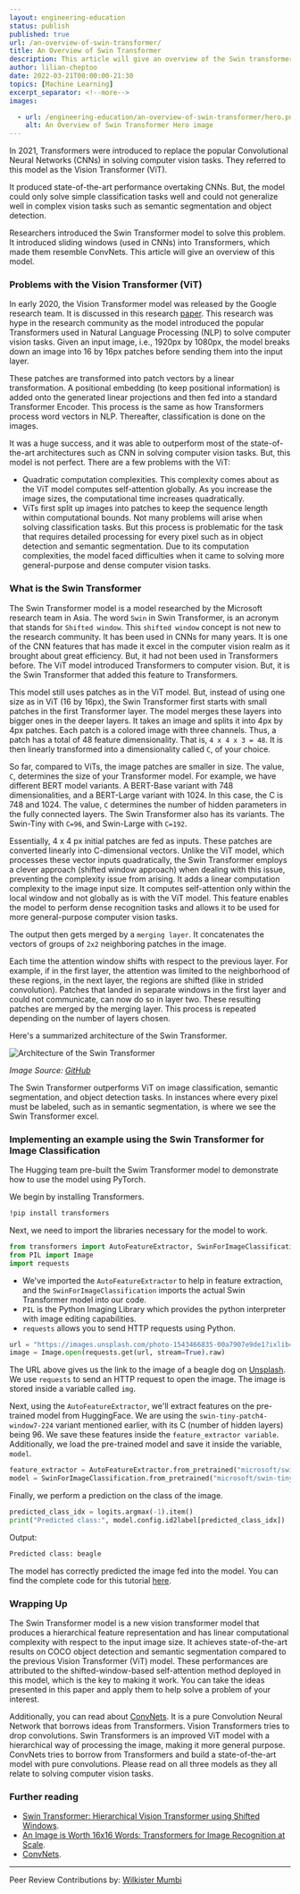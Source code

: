 ```yaml
---
layout: engineering-education
status: publish
published: true
url: /an-overview-of-swin-transformer/
title: An Overview of Swin Transformer
description: This article will give an overview of the Swin transformer model.
author: lilian-cheptoo
date: 2022-03-21T00:00:00-21:30
topics: [Machine Learning]
excerpt_separator: <!--more-->
images:

  - url: /engineering-education/an-overview-of-swin-transformer/hero.png
    alt: An Overview of Swin Transformer Hero image
---
```

In 2021, Transformers were introduced to replace the popular Convolutional Neural Networks (CNNs) in solving computer vision tasks. They referred to this model as the Vision Transformer (ViT). 
<!--more-->
It produced state-of-the-art performance overtaking CNNs. But, the model could only solve simple classification tasks well and could not generalize well in complex vision tasks such as semantic segmentation and object detection. 

Researchers introduced the Swin Transformer model to solve this problem. It introduced sliding windows (used in CNNs) into Transformers, which made them resemble ConvNets. This article will give an overview of this model.

### Problems with the Vision Transformer (ViT)
In early 2020, the Vision Transformer model was released by the Google research team. It is discussed in this research [paper](https://arxiv.org/abs/2010.11929). This research was hype in the research community as the model introduced the popular Transformers used in Natural Language Processing (NLP) to solve computer vision tasks. Given an input image, i.e., 1920px by 1080px, the model breaks down an image into 16 by 16px patches before sending them into the input layer. 

These patches are transformed into patch vectors by a linear transformation. A positional embedding (to keep positional information) is added onto the generated linear projections and then fed into a standard Transformer Encoder. This process is the same as how Transformers process word vectors in NLP. Thereafter, classification is done on the images.

It was a huge success, and it was able to outperform most of the state-of-the-art architectures such as CNN in solving computer vision tasks. But, this model is not perfect. There are a few problems with the ViT:

- Quadratic computation complexities. This complexity comes about as the ViT model computes self-attention globally. As you increase the image sizes, the computational time increases quadratically. 
- ViTs first split up images into patches to keep the sequence length within computational bounds. Not many problems will arise when solving classification tasks. But this process is problematic for the task that requires detailed processing for every pixel such as in object detection and semantic segmentation. Due to its computation complexities, the model faced difficulties when it came to solving more general-purpose and dense computer vision tasks. 

### What is the Swin Transformer
The Swin Transformer model is a model researched by the Microsoft research team in Asia. The word `Swin` in Swin Transformer, is an acronym that stands for `Shifted window`. This `shifted window` concept is not new to the research community. It has been used in CNNs for many years. It is one of the CNN features that has made it excel in the computer vision realm as it brought about great efficiency. But, it had not been used in Transformers before. The ViT model introduced Transformers to computer vision. But, it is the Swin Transformer that added this feature to Transformers.

This model still uses patches as in the ViT model. But, instead of using one size as in ViT (16 by 16px), the Swin Transformer first starts with small patches in the first Transformer layer. The model merges these layers into bigger ones in the deeper layers. It takes an image and splits it into 4px by 4px patches. Each patch is a colored image with three channels. Thus, a patch has a total of 48 feature dimensionality. That is, `4 x 4 x 3 = 48`. It is then linearly transformed into a dimensionality called `C`, of your choice. 

So far, compared to ViTs, the image patches are smaller in size. The value, `C`, determines the size of your Transformer model. For example, we have different BERT model variants. A BERT-Base variant with 748 dimensionalities, and a BERT-Large variant with 1024. In this case, the C is 748 and 1024. The value, `C` determines the number of hidden parameters in the fully connected layers. The Swin Transformer also has its variants. The Swin-Tiny with `C=96`, and Swin-Large with `C=192`.    

Essentially, 4 x 4 px initial patches are fed as inputs. These patches are converted linearly into C-dimensional vectors. Unlike the ViT model, which processes these vector inputs quadratically, the Swin Transformer employs a clever approach (shifted window approach) when dealing with this issue, preventing the complexity issue from arising. It adds a linear computation complexity to the image input size. It computes self-attention only within the local window and not globally as is with the ViT model. This feature enables the model to perform dense recognition tasks and allows it to be used for more general-purpose computer vision tasks. 

The output then gets merged by a `merging layer`. It concatenates the vectors of groups of `2x2` neighboring patches in the image.

Each time the attention window shifts with respect to the previous layer. For example, if in the first layer, the attention was limited to the neighborhood of these regions, in the next layer, the regions are shifted (like in strided convolution). Patches that landed in separate windows in the first layer and could not communicate, can now do so in layer two. These resulting patches are merged by the merging layer. This process is repeated depending on the number of layers chosen.  

Here's a summarized architecture of the Swin Transformer.

![Architecture of the Swin Transformer](/engineering-education/an-overview-of-swin-transformer/swin-transformer.png)

*Image Source: [GitHub](https://github.com/microsoft/Swin-Transformer)*

The Swin Transformer outperforms ViT on image classification, semantic segmentation, and object detection tasks. In instances where every pixel must be labeled, such as in semantic segmentation, is where we see the Swin Transformer excel. 

### Implementing an example using the Swin Transformer for Image Classification
The Hugging team pre-built the Swim Transformer model to demonstrate how to use the model using PyTorch. 

We begin by installing Transformers.

```bash
!pip install transformers
```
Next, we need to import the libraries necessary for the model to work.

```python
from transformers import AutoFeatureExtractor, SwinForImageClassification
from PIL import Image
import requests
```
- We've imported the `AutoFeatureExtractor` to help in feature extraction, and the `SwinForImageClassification` imports the actual Swin Transformer model into our code.
- `PIL` is the Python Imaging Library which provides the python interpreter with image editing capabilities.
- `requests` allows you to send HTTP requests using Python.

```python
url = "https://images.unsplash.com/photo-1543466835-00a7907e9de1?ixlib=rb-1.2.1&ixid=MnwxMjA3fDB8MHxwaG90by1wYWdlfHx8fGVufDB8fHx8&auto=format&fit=crop&w=1074&q=80"
image = Image.open(requests.get(url, stream=True).raw)
```
The URL above gives us the link to the image of a beagle dog on [Unsplash](https://unsplash.com/). We use `requests` to send an HTTP request to open the image. The image is stored inside a variable called `img`.

Next, using the `AutoFeatureExtractor`, we'll extract features on the pre-trained model from HuggingFace. We are using the `swin-tiny-patch4-window7-224` variant mentioned earlier, with its C (number of hidden layers) being 96. We save these features inside the `feature_extractor variable`. Additionally, we load the pre-trained model and save it inside the variable, `model`.

```python
feature_extractor = AutoFeatureExtractor.from_pretrained("microsoft/swin-tiny-patch4-window7-224")
model = SwinForImageClassification.from_pretrained("microsoft/swin-tiny-patch4-window7-224")
```
Finally, we perform a prediction on the class of the image.

```python
predicted_class_idx = logits.argmax(-1).item()
print("Predicted class:", model.config.id2label[predicted_class_idx])
```
Output:
```bash
Predicted class: beagle
```
The model has correctly predicted the image fed into the model. You can find the complete code for this tutorial [here](https://colab.research.google.com/drive/1H27NOzxxaZ1NfjCI6dL1zOUrHbbYh2yt?usp=sharing).

### Wrapping Up
The Swin Transformer model is a new vision transformer model that produces a hierarchical feature representation and has linear computational complexity with respect to the input image size. It achieves state-of-the-art results on COCO object detection and semantic segmentation compared to the previous Vision Transformer (ViT) model. These performances are attributed to the shifted-window-based self-attention method deployed in this model, which is the key to making it work. You can take the ideas presented in this paper and apply them to help solve a problem of your interest.

Additionally, you can read about [ConvNets](/engineering-education/an-overview-of-convnext/). It is a pure Convolution Neural Network that borrows ideas from Transformers. Vision Transformers tries to drop convolutions. Swin Transformers is an improved ViT model with a hierarchical way of processing the image, making it more general purpose. ConvNets tries to borrow from Transformers and build a state-of-the-art model with pure convolutions. Please read on all three models as they all relate to solving computer vision tasks.

### Further reading
- [Swin Transformer: Hierarchical Vision Transformer using Shifted Windows](https://arxiv.org/abs/2103.14030).
- [An Image is Worth 16x16 Words: Transformers for Image Recognition at Scale](https://arxiv.org/abs/2010.11929).
- [ConvNets](/engineering-education/an-overview-of-convnext/).

---
Peer Review Contributions by: [Wilkister Mumbi](/engineering-education/authors/wilkister-mumbi/)
